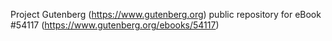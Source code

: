 Project Gutenberg (https://www.gutenberg.org) public repository for
eBook #54117 (https://www.gutenberg.org/ebooks/54117)
